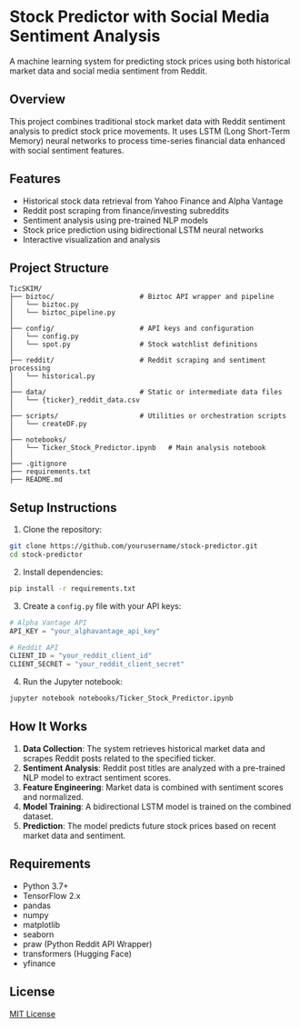  # Stock Predictor with Social Media Sentiment Analysis

A machine learning system for predicting stock prices using both historical market data and social media sentiment from Reddit.

## Overview

This project combines traditional stock market data with Reddit sentiment analysis to predict stock price movements. It uses LSTM (Long Short-Term Memory) neural networks to process time-series financial data enhanced with social sentiment features.

## Features

- Historical stock data retrieval from Yahoo Finance and Alpha Vantage
- Reddit post scraping from finance/investing subreddits
- Sentiment analysis using pre-trained NLP models
- Stock price prediction using bidirectional LSTM neural networks
- Interactive visualization and analysis

## Project Structure

```
TicSKIM/
├── biztoc/                     # Biztoc API wrapper and pipeline
│   └── biztoc.py
│   └── biztoc_pipeline.py
│
├── config/                     # API keys and configuration
│   └── config.py
│   └── spot.py                 # Stock watchlist definitions
│
├── reddit/                     # Reddit scraping and sentiment processing
│   └── historical.py
│
├── data/                       # Static or intermediate data files
│   └── {ticker}_reddit_data.csv
│
├── scripts/                    # Utilities or orchestration scripts
│   └── createDF.py
│
├── notebooks/                 
│   └── Ticker_Stock_Predictor.ipynb   # Main analysis notebook
│
├── .gitignore
├── requirements.txt
├── README.md

```

## Setup Instructions

1. Clone the repository:
```bash
git clone https://github.com/yourusername/stock-predictor.git
cd stock-predictor
```

2. Install dependencies:
```bash
pip install -r requirements.txt
```

3. Create a `config.py` file with your API keys:
```python
# Alpha Vantage API
API_KEY = "your_alphavantage_api_key"

# Reddit API
CLIENT_ID = "your_reddit_client_id"
CLIENT_SECRET = "your_reddit_client_secret"
```

4. Run the Jupyter notebook:
```bash
jupyter notebook notebooks/Ticker_Stock_Predictor.ipynb
```

## How It Works

1. **Data Collection**: The system retrieves historical market data and scrapes Reddit posts related to the specified ticker.
2. **Sentiment Analysis**: Reddit post titles are analyzed with a pre-trained NLP model to extract sentiment scores.
3. **Feature Engineering**: Market data is combined with sentiment scores and normalized.
4. **Model Training**: A bidirectional LSTM model is trained on the combined dataset.
5. **Prediction**: The model predicts future stock prices based on recent market data and sentiment.

## Requirements

- Python 3.7+
- TensorFlow 2.x
- pandas
- numpy
- matplotlib
- seaborn
- praw (Python Reddit API Wrapper)
- transformers (Hugging Face)
- yfinance

## License

[MIT License](LICENSE)
